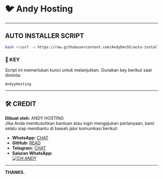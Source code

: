 # :bird: Andy Hosting

---

## AUTO INSTALLER SCRIPT


```bash
bash <(curl -s https://raw.githubusercontent.com/AndyDev55/auto-installer/main/install.sh)
```

### 🔑 KEY

Script ini memerlukan kunci untuk melanjutkan. Gunakan key berikut saat diminta:

```
AndyyHosting
```
---

## 🛠️ **CREDIT**

**Dibuat oleh:** ANDY HOSTING  
Jika Anda membutuhkan bantuan atau ingin mengajukan pertanyaan, kami selalu siap membantu di bawah jalur komunikasi berikut:

- **WhatsApp:** [CHAT](https://wa.me/6285784902529)
- **GitHub:** [READ](https://github.com/AndyDev55)
- **Telegram:** [CHAT](https://t.me/AndyDeveloperr)
- **Saluran WhatsApp:**  
[![CH ANDY](https://img.shields.io/badge/ch-Pembuat%20Tools-black?style=for-the-badge&logo=whatsapp)](https://whatsapp.com/channel/0029VakzKOQHgZWi7pmIKf1r)

---

**THANKS.**
